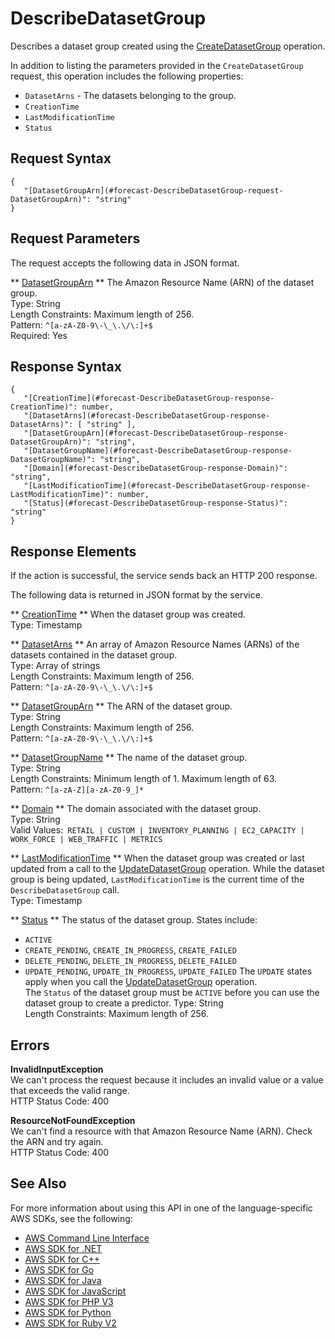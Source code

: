 # DescribeDatasetGroup<a name="API_DescribeDatasetGroup"></a>

Describes a dataset group created using the [CreateDatasetGroup](API_CreateDatasetGroup.md) operation\.

In addition to listing the parameters provided in the `CreateDatasetGroup` request, this operation includes the following properties:
+  `DatasetArns` \- The datasets belonging to the group\.
+  `CreationTime` 
+  `LastModificationTime` 
+  `Status` 

## Request Syntax<a name="API_DescribeDatasetGroup_RequestSyntax"></a>

```
{
   "[DatasetGroupArn](#forecast-DescribeDatasetGroup-request-DatasetGroupArn)": "string"
}
```

## Request Parameters<a name="API_DescribeDatasetGroup_RequestParameters"></a>

The request accepts the following data in JSON format\.

 ** [DatasetGroupArn](#API_DescribeDatasetGroup_RequestSyntax) **   <a name="forecast-DescribeDatasetGroup-request-DatasetGroupArn"></a>
The Amazon Resource Name \(ARN\) of the dataset group\.  
Type: String  
Length Constraints: Maximum length of 256\.  
Pattern: `^[a-zA-Z0-9\-\_\.\/\:]+$`   
Required: Yes

## Response Syntax<a name="API_DescribeDatasetGroup_ResponseSyntax"></a>

```
{
   "[CreationTime](#forecast-DescribeDatasetGroup-response-CreationTime)": number,
   "[DatasetArns](#forecast-DescribeDatasetGroup-response-DatasetArns)": [ "string" ],
   "[DatasetGroupArn](#forecast-DescribeDatasetGroup-response-DatasetGroupArn)": "string",
   "[DatasetGroupName](#forecast-DescribeDatasetGroup-response-DatasetGroupName)": "string",
   "[Domain](#forecast-DescribeDatasetGroup-response-Domain)": "string",
   "[LastModificationTime](#forecast-DescribeDatasetGroup-response-LastModificationTime)": number,
   "[Status](#forecast-DescribeDatasetGroup-response-Status)": "string"
}
```

## Response Elements<a name="API_DescribeDatasetGroup_ResponseElements"></a>

If the action is successful, the service sends back an HTTP 200 response\.

The following data is returned in JSON format by the service\.

 ** [CreationTime](#API_DescribeDatasetGroup_ResponseSyntax) **   <a name="forecast-DescribeDatasetGroup-response-CreationTime"></a>
When the dataset group was created\.  
Type: Timestamp

 ** [DatasetArns](#API_DescribeDatasetGroup_ResponseSyntax) **   <a name="forecast-DescribeDatasetGroup-response-DatasetArns"></a>
An array of Amazon Resource Names \(ARNs\) of the datasets contained in the dataset group\.  
Type: Array of strings  
Length Constraints: Maximum length of 256\.  
Pattern: `^[a-zA-Z0-9\-\_\.\/\:]+$` 

 ** [DatasetGroupArn](#API_DescribeDatasetGroup_ResponseSyntax) **   <a name="forecast-DescribeDatasetGroup-response-DatasetGroupArn"></a>
The ARN of the dataset group\.  
Type: String  
Length Constraints: Maximum length of 256\.  
Pattern: `^[a-zA-Z0-9\-\_\.\/\:]+$` 

 ** [DatasetGroupName](#API_DescribeDatasetGroup_ResponseSyntax) **   <a name="forecast-DescribeDatasetGroup-response-DatasetGroupName"></a>
The name of the dataset group\.  
Type: String  
Length Constraints: Minimum length of 1\. Maximum length of 63\.  
Pattern: `^[a-zA-Z][a-zA-Z0-9_]*` 

 ** [Domain](#API_DescribeDatasetGroup_ResponseSyntax) **   <a name="forecast-DescribeDatasetGroup-response-Domain"></a>
The domain associated with the dataset group\.  
Type: String  
Valid Values:` RETAIL | CUSTOM | INVENTORY_PLANNING | EC2_CAPACITY | WORK_FORCE | WEB_TRAFFIC | METRICS` 

 ** [LastModificationTime](#API_DescribeDatasetGroup_ResponseSyntax) **   <a name="forecast-DescribeDatasetGroup-response-LastModificationTime"></a>
When the dataset group was created or last updated from a call to the [UpdateDatasetGroup](API_UpdateDatasetGroup.md) operation\. While the dataset group is being updated, `LastModificationTime` is the current time of the `DescribeDatasetGroup` call\.  
Type: Timestamp

 ** [Status](#API_DescribeDatasetGroup_ResponseSyntax) **   <a name="forecast-DescribeDatasetGroup-response-Status"></a>
The status of the dataset group\. States include:  
+  `ACTIVE` 
+  `CREATE_PENDING`, `CREATE_IN_PROGRESS`, `CREATE_FAILED` 
+  `DELETE_PENDING`, `DELETE_IN_PROGRESS`, `DELETE_FAILED` 
+  `UPDATE_PENDING`, `UPDATE_IN_PROGRESS`, `UPDATE_FAILED` 
The `UPDATE` states apply when you call the [UpdateDatasetGroup](API_UpdateDatasetGroup.md) operation\.  
The `Status` of the dataset group must be `ACTIVE` before you can use the dataset group to create a predictor\.
Type: String  
Length Constraints: Maximum length of 256\.

## Errors<a name="API_DescribeDatasetGroup_Errors"></a>

 **InvalidInputException**   
We can't process the request because it includes an invalid value or a value that exceeds the valid range\.  
HTTP Status Code: 400

 **ResourceNotFoundException**   
We can't find a resource with that Amazon Resource Name \(ARN\)\. Check the ARN and try again\.  
HTTP Status Code: 400

## See Also<a name="API_DescribeDatasetGroup_SeeAlso"></a>

For more information about using this API in one of the language\-specific AWS SDKs, see the following:
+  [AWS Command Line Interface](https://docs.aws.amazon.com/goto/aws-cli/forecast-2018-06-26/DescribeDatasetGroup) 
+  [AWS SDK for \.NET](https://docs.aws.amazon.com/goto/DotNetSDKV3/forecast-2018-06-26/DescribeDatasetGroup) 
+  [AWS SDK for C\+\+](https://docs.aws.amazon.com/goto/SdkForCpp/forecast-2018-06-26/DescribeDatasetGroup) 
+  [AWS SDK for Go](https://docs.aws.amazon.com/goto/SdkForGoV1/forecast-2018-06-26/DescribeDatasetGroup) 
+  [AWS SDK for Java](https://docs.aws.amazon.com/goto/SdkForJava/forecast-2018-06-26/DescribeDatasetGroup) 
+  [AWS SDK for JavaScript](https://docs.aws.amazon.com/goto/AWSJavaScriptSDK/forecast-2018-06-26/DescribeDatasetGroup) 
+  [AWS SDK for PHP V3](https://docs.aws.amazon.com/goto/SdkForPHPV3/forecast-2018-06-26/DescribeDatasetGroup) 
+  [AWS SDK for Python](https://docs.aws.amazon.com/goto/boto3/forecast-2018-06-26/DescribeDatasetGroup) 
+  [AWS SDK for Ruby V2](https://docs.aws.amazon.com/goto/SdkForRubyV2/forecast-2018-06-26/DescribeDatasetGroup) 